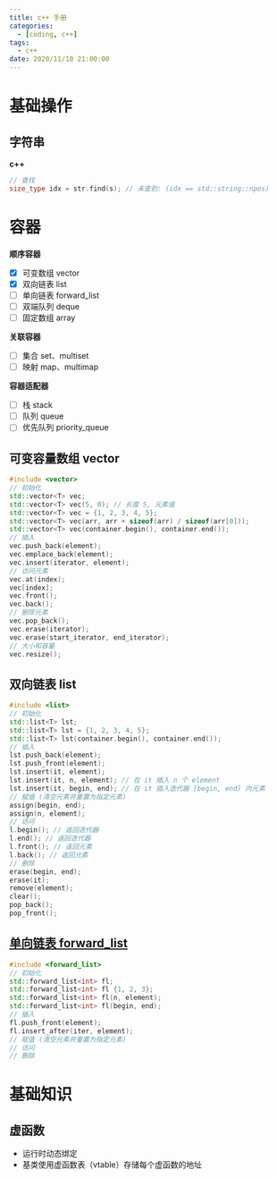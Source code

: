 ```yaml
---
title: c++ 手册
categories: 
  - [coding, c++]
tags:
  - c++
date: 2020/11/10 21:00:00
---
```


# 基础操作

## 字符串

**c++**

```c++
// 查找
size_type idx = str.find(s); // 未查到: (idx == std::string::npos)
```

# 容器

**顺序容器**

- [x] 可变数组 vector
- [x] 双向链表 list
- [ ] 单向链表 forward_list
- [ ] 双端队列 deque
- [ ] 固定数组 array

**关联容器**

- [ ] 集合 set、multiset
- [ ] 映射 map、multimap

**容器适配器**

- [ ] 栈 stack
- [ ] 队列 queue
- [ ] 优先队列 priority_queue

## **可变容量数组 vector**

```c++
#include <vector>
// 初始化
std::vector<T> vec;
std::vector<T> vec(5, 0); // 长度 5, 元素值
std::vector<T> vec = {1, 2, 3, 4, 5};
std::vector<T> vec(arr, arr + sizeof(arr) / sizeof(arr[0]));
std::vector<T> vec(container.begin(), container.end());
// 插入
vec.push_back(element);
vec.emplace_back(element);
vec.insert(iterator, element);
// 访问元素
vec.at(index);
vec[index];
vec.front();
vec.back();
// 删除元素
vec.pop_back();
vec.erase(iterator);
vec.erase(start_iterator, end_iterator);
// 大小和容量
vec.resize();
```

## **双向链表 list**

```c++
#include <list>
// 初始化
std::list<T> lst;
std::list<T> lst = {1, 2, 3, 4, 5};
std::list<T> lst(container.begin(), container.end());
// 插入
lst.push_back(element);
lst.push_front(element);
lst.insert(it, element);
lst.insert(it, n, element); // 在 it 插入 n 个 element
lst.insert(it, begin, end); // 在 it 插入迭代器 [begin, end) 内元素
// 赋值 (清空元素并重置为指定元素)
assign(begin, end);  
assign(n, element);
// 访问
l.begin(); // 返回迭代器
l.end(); // 返回迭代器
l.front(); // 返回元素
l.back(); // 返回元素
// 删除
erase(begin, end);
erase(it);
remove(element);
clear();
pop_back();
pop_front();
```

## [单向链表 forward_list](https://en.cppreference.com/w/cpp/container/forward_list)

```c++
#include <forward_list>
// 初始化
std::forward_list<int> fl;
std::forward_list<int> fl {1, 2, 3};
std::forward_list<int> fl(n, element);
std::forward_list<int> fl(begin, end);
// 插入
fl.push_front(element);
fl.insert_after(iter, element);
// 赋值 (清空元素并重置为指定元素)
// 访问
// 删除
```

# 基础知识

## 虚函数

- 运行时动态绑定
- 基类使用虚函数表（vtable）存储每个虚函数的地址
